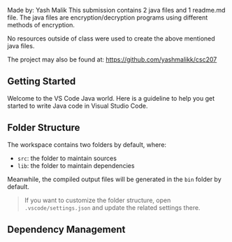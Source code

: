 Made by: Yash Malik
This submission contains 2 java files and 1 readme.md file. The java files are encryption/decryption programs using different methods of encryption.

No resources outside of class were used to create the above mentioned java files.

The project may also be found at: https://github.com/yashmalikk/csc207


## Getting Started

Welcome to the VS Code Java world. Here is a guideline to help you get started to write Java code in Visual Studio Code.

## Folder Structure

The workspace contains two folders by default, where:

- `src`: the folder to maintain sources
- `lib`: the folder to maintain dependencies

Meanwhile, the compiled output files will be generated in the `bin` folder by default.

> If you want to customize the folder structure, open `.vscode/settings.json` and update the related settings there.

## Dependency Management



